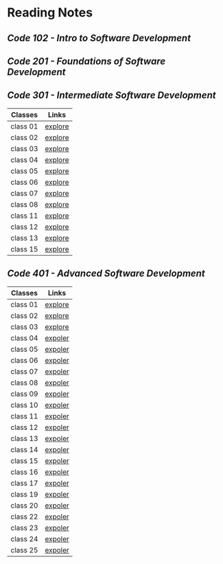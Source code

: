 # **Reading Notes**
## *Code 102 - Intro to Software Development*
## *Code 201 - Foundations of Software Development*
## *Code 301 - Intermediate Software Development*

| Classes | Links|
| --- | ----------- |
| class 01| [explore](./code301/class01.md)|
| class 02 |[explore](./code301/class02.md) |
| class 03| [explore](./code301/class03.md) |
| class 04 | [explore](./code301/class04.md) |
| class 05| [explore](./code301/class05.md) |
| class 06 | [explore](./code301/class06.md) |
| class 07| [explore](./code301/class07.md) |
| class 08 | [explore](./code301/class08.md) |
| class 11| [explore](./code301/class11.md) |
| class 12| [explore](./code301/class12.md) |
| class 13| [explore](./code301/class13.md) |
| class 15 | [explore](./code301/class15.md)|


## *Code 401 - Advanced Software Development*

| Classes| Links |
| --- | ----------- |
| class 01 |[explore](./code401/class01.md) |
| class 02 |[explore](./code401/class02.md) |
| class 03 |[explore](./code401/class03.md) |
|class 04|[expoler](./code401/class04.md)   |
|class 05|[expoler](./code401/class05.md)   |
|class 06|[expoler](./code401/class06.md)   |
|class 07|[expoler](./code401/class07.md)   |
|class 08|[expoler](./code401/class08.md)  |
|class 09|[expoler](./code401/class09.md)   |
|class 10|[expoler](./code401/class10.md)   |
|class 11|[expoler](./code401/class11.md)   |
|class 12|[expoler](./code401/class12.md)   |
|class 13|[expoler](./code401/class13.md)   |
|class 14|[expoler](./code401/class14.md)   |
|class 15|[expoler](./code401/class15.md)   |
|class 16|[expoler](./code401/class16.md)   |
|class 17|[expoler](./code401/class17.md)   |
|class 19|[expoler](./code401/class19.md)   |
|class 20|[expoler](./code401/class20.md)   |
|class 22|[expoler](./code401/class22.md)   |
|class 23|[expoler](./code401/class23.md)   |
|class 24|[expoler](./code401/class24.md)   |
|class 25|[expoler](./code401/class25.md)   |



